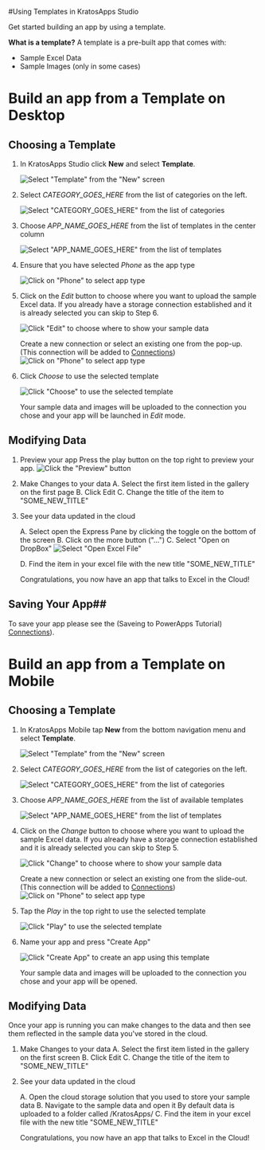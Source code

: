 <properties
	pageTitle="Using Templates in KratosApps Studio"
	description="In KratosApps Studio, create a new app based on a template to jump start the app creation process"
	services="kratosapps"
	authors="evcohen"
 />

#Using Templates in KratosApps Studio

Get started building an app by using a template.

**What is a template?**
A template is a pre-built app that comes with:
- Sample Excel Data
- Sample Images (only in some cases)

# Build an app from a Template on Desktop
## Choosing a Template ##

1. In KratosApps Studio click **New** and select **Template**.

	![Select "Template" from the "New" screen](./media/kratosapps-tutorial-templates/new-from-template.png)

2. Select *CATEGORY_GOES_HERE* from the list of categories on the left.

	![Select "CATEGORY_GOES_HERE" from the list of categories](./media/kratosapps-tutorial-templates/template-category-selection.png)

3. Choose *APP_NAME_GOES_HERE* from the list of templates in the center column

	![Select "APP_NAME_GOES_HERE" from the list of templates](./media/kratosapps-tutorial-templates/template-selection.png)

4. Ensure that you have selected *Phone* as the app type

 	![Click on "Phone" to select app type](./media/kratosapps-tutorial-templates/form-factor-selection.png)

5. Click on the *Edit* button to choose where you want to upload the sample Excel data.
	If you already have a storage connection established and it is already selected you can skip to Step 6.

	![Click "Edit" to choose where to show your sample data](./media/kratosapps-tutorial-templates/sample-data-destination.png)

	Create a new connection or select an existing one from the pop-up.
	(This connection will be added to [Connections](kratosapps-connections.md))
	![Click on "Phone" to select app type](./media/kratosapps-tutorial-templates/sample-data-selection.png)


6. Click *Choose* to use the selected template
	
	![Click "Choose" to use the selected template](./media/kratosapps-tutorial-templates/choose.png)
	
	Your sample data and images will be uploaded to the connection you chose and your app will be launched in *Edit* mode.

## Modifying Data ##

1. Preview your app
	Press the play button on the top right to preview your app.
	![Click the "Preview" button](./media/kratosapps-tutorial-templates/preview.png)

2. Make Changes to your data
	A. Select the first item listed in the gallery on the first page
	B. Click Edit
	C. Change the title of the item to "SOME_NEW_TITLE"

3. See your data updated in the cloud
	
	A. Select open the Express Pane by clicking the toggle on the bottom of the screen
	B. Click on the more button ("...")
	C. Select "Open on DropBox"
	![Select "Open Excel File"](./media/kratosapps-tutorial-templates/express.png)

	D. Find the item in your excel file with the new title "SOME_NEW_TITLE"

	Congratulations, you now have an app that talks to Excel in the Cloud!

## Saving Your App##

To save your app please see the (Saveing to PowerApps Tutorial) [Connections](kratosapps-saveing.md)).

# Build an app from a Template on Mobile
## Choosing a Template ##

1. In KratosApps Mobile tap **New** from the bottom navigation menu and select **Template**.

	![Select "Template" from the "New" screen](./media/kratosapps-tutorial-templates/mobile-new-screen.png)

2. Select *CATEGORY_GOES_HERE* from the list of categories on the left.

	![Select "CATEGORY_GOES_HERE" from the list of categories](./media/kratosapps-tutorial-templates/mobile-template-category-selection.png)

3. Choose *APP_NAME_GOES_HERE* from the list of available templates

	![Select "APP_NAME_GOES_HERE" from the list of templates](./media/kratosapps-tutorial-templates/mobile-template-selection.png)

4. Click on the *Change* button to choose where you want to upload the sample Excel data.
	If you already have a storage connection established and it is already selected you can skip to Step 5.

	![Click "Change" to choose where to show your sample data](./media/kratosapps-tutorial-templates/mobile-sample-data-destination.png)

	Create a new connection or select an existing one from the slide-out.
	(This connection will be added to [Connections](kratosapps-connections.md))
	![Click on "Phone" to select app type](./media/kratosapps-tutorial-templates/mobile-sample-data-selection.png)


5. Tap the *Play* in the top right to use the selected template
	
	![Click "Play" to use the selected template](./media/kratosapps-tutorial-templates/mobile-choose.png)

6. Name your app and press "Create App"

	![Click "Create App" to create an app using this template](./media/kratosapps-tutorial-templates/mobile-save-and-open.png)
	
	Your sample data and images will be uploaded to the connection you chose and your app will be opened.

## Modifying Data ##

Once your app is running you can make changes to the data and then see them reflected in the sample data you've stored in the cloud.

1. Make Changes to your data
	A. Select the first item listed in the gallery on the first screen
	B. Click Edit
	C. Change the title of the item to "SOME_NEW_TITLE"

2. See your data updated in the cloud
	
	A. Open the cloud storage solution that you used to store your sample data
	B. Navigate to the sample data and open it
		By default data is uploaded to a folder called /KratosApps/
	C. Find the item in your excel file with the new title "SOME_NEW_TITLE"

	Congratulations, you now have an app that talks to Excel in the Cloud!